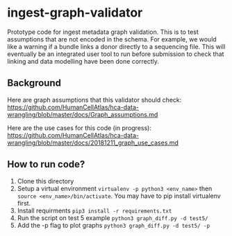 # ingest-graph-validator
Prototype code for ingest metadata graph validation. This is to test assumptions that are not encoded in the schema. For example, we would like a warning if a bundle links a donor directly to a sequencing file. This will eventually be an integrated user tool to run before submission to check that linking and data modelling have been done correctly.

## Background

Here are graph assumptions that this validator should check:
https://github.com/HumanCellAtlas/hca-data-wrangling/blob/master/docs/Graph_assumptions.md

Here are the use cases for this code (in progress):
https://github.com/HumanCellAtlas/hca-data-wrangling/blob/master/docs/20181211_graph_use_cases.md

## How to run code?

1. Clone this directory
1. Setup a virtual environment `virtualenv -p python3 <env_name>` then `source <env_name>/bin/activate`. You may have to pip install virtualenv first.
1. Install requirments `pip3 install -r requirements.txt`
1. Run the script on test 5 example `python3 graph_diff.py -d test5/`
1. Add the -p flag to plot graphs `python3 graph_diff.py -d test5/ -p`
